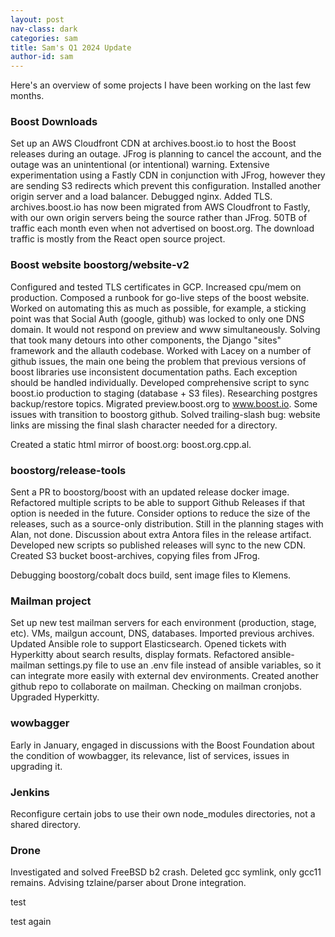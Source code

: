 ```yaml
---
layout: post
nav-class: dark
categories: sam
title: Sam's Q1 2024 Update
author-id: sam
---
```


Here's an overview of some projects I have been working on the last few months.

### Boost Downloads

Set up an AWS Cloudfront CDN at archives.boost.io to host the Boost releases during an outage. JFrog is planning to cancel the account, and the outage was an unintentional (or intentional) warning. Extensive experimentation using a Fastly CDN in conjunction with JFrog, however they are sending S3 redirects which prevent this configuration. Installed another origin server and a load balancer. Debugged nginx. Added TLS. archives.boost.io has now been migrated from AWS Cloudfront to Fastly, with our own origin servers being the source rather than JFrog. 50TB of traffic each month even when not advertised on boost.org. The download traffic is mostly from the React open source project.

### Boost website boostorg/website-v2

Configured and tested TLS certificates in GCP. Increased cpu/mem on production. Composed a runbook for go-live steps of the boost website. Worked on automating this as much as possible, for example, a sticking point was that Social Auth (google, github) was locked to only one DNS domain. It would not respond on preview and www simultaneously. Solving that took many detours into other components, the Django "sites" framework and the allauth codebase. Worked with Lacey on a number of github issues, the main one being the problem that previous versions of boost libraries use inconsistent documentation paths. Each exception should be handled individually. Developed comprehensive script to sync boost.io production to staging (database + S3 files). Researching postgres backup/restore topics. Migrated preview.boost.org to www.boost.io. Some issues with transition to boostorg github. Solved trailing-slash bug: website links are missing the final slash character needed for a directory.

Created a static html mirror of boost.org: boost.org.cpp.al.

### boostorg/release-tools

Sent a PR to boostorg/boost with an updated release docker image. Refactored multiple scripts to be able to support Github Releases if that option is needed in the future. Consider options to reduce the size of the releases, such as a source-only distribution. Still in the planning stages with Alan, not done. Discussion about extra Antora files in the release artifact. Developed new scripts so published releases will sync to the new CDN. Created S3 bucket boost-archives, copying files from JFrog.

Debugging boostorg/cobalt docs build, sent image files to Klemens.

### Mailman project

Set up new test mailman servers for each environment (production, stage, etc). VMs, mailgun account, DNS, databases. Imported previous archives. Updated Ansible role to support Elasticsearch. Opened tickets with Hyperkitty about search results, display formats. Refactored ansible-mailman settings.py file to use an .env file instead of ansible variables, so it can integrate more easily with external dev environments. Created another github repo to collaborate on mailman. Checking on mailman cronjobs. Upgraded Hyperkitty.

### wowbagger

Early in January, engaged in discussions with the Boost Foundation about the condition of wowbagger, its relevance, list of services, issues in upgrading it.

### Jenkins

Reconfigure certain jobs to use their own node_modules directories, not a shared directory.

### Drone

Investigated and solved FreeBSD b2 crash. Deleted gcc symlink, only gcc11 remains. Advising tzlaine/parser about Drone integration.

test

test again
